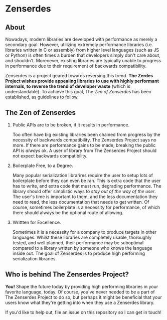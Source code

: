 # Zenserdes

## About
Nowadays, modern libraries are developed with performance as merely a secondary goal. However, utilizing extremely performance libraries (i.e. libraries written in C or assembly) from higher level languages (such as JS or Python) is often times a burden that developers simply don't care about, and shouldn't. Moreoever, existing libraries are typically unable to progress in performance due to their requirement of backwards compatibility.

Zenserdes is a project geared towards reversing this trend. **The Zerdes Project wishes provide appealing libraries to use with highly performant internals, to reverse the trend of developer waste** (which is understandable).  To achieve this goal, The *Zen of Zenserdes* has been established, as guidelines to follow.

## The Zen of Zenserdes

1. Public APIs are to be broken, if it results in performance.

   Too often have big existing libraries been chained from progress by the necessity of backwards compatibility. The Zenserdes Project says no more. If there are performance gains to be made, breaking the public API is *always* ok. A user of library from The Zenserdes Project should not expect backwards compatibility.

2. Boilerplate Free, to a Degree.

   Many popular serialization librarires require the user to setup lots of boilerplate before they can even be ran. This is extra code that the user has to write, and extra code that must run, degrading performance. The library should offer simplistic ways to *stay out of the way of the user*. The user's time is important to them, and the less documentation they need to read, the less documentation that needs to get written. Of course, sometimes boilerplate is a necessity for performance, of which there should always be the optional route of allowing.

3. Writtten for Excellence.

   Sometimes it is a necessity for a company to produce targets in other languages. Whilst these libraries are completely usable, thoroughly tested, and well planned, their performance may be suboptimal compared to a library written by someone who knows the language inside out. The goal of Zenserdes is to produce high performing serialization libraries.

## Who is behind The Zenserdes Project?

**You!** Shape the future today by providing high performing libraries in your favorite language, today. Of course, you've never needed to be a part of The Zenserdes Project to do so, but perhaps it might be beneficial that your users know what they're getting into when they use a Zenserdes library.

If you'd like to help out, file an issue on this repository so I can get in touch!
